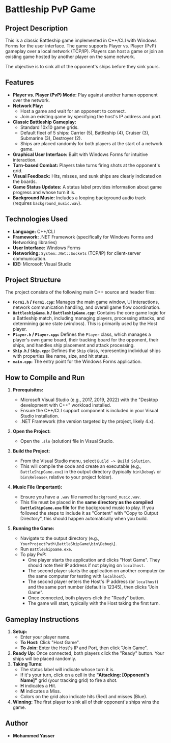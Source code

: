 # Battleship PvP Game

## Project Description

This is a classic Battleship game implemented in C++/CLI with Windows Forms for the user interface. The game supports Player vs. Player (PvP) gameplay over a local network (TCP/IP). Players can host a game or join an existing game hosted by another player on the same network.

The objective is to sink all of the opponent's ships before they sink yours.

## Features

*   **Player vs. Player (PvP) Mode:** Play against another human opponent over the network.
*   **Network Play:**
    *   Host a game and wait for an opponent to connect.
    *   Join an existing game by specifying the host's IP address and port.
*   **Classic Battleship Gameplay:**
    *   Standard 10x10 game grids.
    *   Default fleet of 5 ships: Carrier (5), Battleship (4), Cruiser (3), Submarine (3), Destroyer (2).
    *   Ships are placed randomly for both players at the start of a network game.
*   **Graphical User Interface:** Built with Windows Forms for intuitive interaction.
*   **Turn-based Combat:** Players take turns firing shots at the opponent's grid.
*   **Visual Feedback:** Hits, misses, and sunk ships are clearly indicated on the boards.
*   **Game Status Updates:** A status label provides information about game progress and whose turn it is.
*   **Background Music:** Includes a looping background audio track (requires `background_music.wav`).

## Technologies Used

*   **Language:** C++/CLI
*   **Framework:** .NET Framework (specifically for Windows Forms and Networking libraries)
*   **User Interface:** Windows Forms
*   **Networking:** `System::Net::Sockets` (TCP/IP) for client-server communication.
*   **IDE:** Microsoft Visual Studio

## Project Structure

The project consists of the following main C++ source and header files:

*   **`Form1.h` / `Form1.cpp`:** Manages the main game window, UI interactions, network communication handling, and overall game flow coordination.
*   **`BattleshipGame.h` / `BattleshipGame.cpp`:** Contains the core game logic for a Battleship match, including managing players, processing attacks, and determining game state (win/loss). This is primarily used by the Host player.
*   **`Player.h` / `Player.cpp`:** Defines the `Player` class, which manages a player's own game board, their tracking board for the opponent, their ships, and handles ship placement and attack processing.
*   **`Ship.h` / `Ship.cpp`:** Defines the `Ship` class, representing individual ships with properties like name, size, and hit status.
*   **`main.cpp`:** The entry point for the Windows Forms application.

## How to Compile and Run

1.  **Prerequisites:**
    *   Microsoft Visual Studio (e.g., 2017, 2019, 2022) with the "Desktop development with C++" workload installed.
    *   Ensure the C++/CLI support component is included in your Visual Studio installation.
    *   .NET Framework (the version targeted by the project, likely 4.x).

2.  **Open the Project:**
    *   Open the `.sln` (solution) file in Visual Studio.

3.  **Build the Project:**
    *   From the Visual Studio menu, select `Build -> Build Solution`.
    *   This will compile the code and create an executable (e.g., `BattleShipGame.exe`) in the output directory (typically `bin\Debug\` or `bin\Release\` relative to your project folder).

4.  **Music File (Important):**
    *   Ensure you have a `.wav` file named `background_music.wav`.
    *   This file must be placed in the **same directory as the compiled `BattleShipGame.exe` file** for the background music to play. If you followed the steps to include it as "Content" with "Copy to Output Directory", this should happen automatically when you build.

5.  **Running the Game:**
    *   Navigate to the output directory (e.g., `YourProjectPath\BattleShipGame\bin\Debug\`).
    *   Run `BattleShipGame.exe`.
    *   To play PvP:
        *   One player starts the application and clicks "Host Game". They should note their IP address if not playing on `localhost`.
        *   The second player starts the application on another computer (or the same computer for testing with `localhost`).
        *   The second player enters the Host's IP address (or `localhost`) and the same port number (default is 12345), then clicks "Join Game".
        *   Once connected, both players click the "Ready" button.
        *   The game will start, typically with the Host taking the first turn.

## Gameplay Instructions

1.  **Setup:**
    *   Enter your player name.
    *   **To Host:** Click "Host Game".
    *   **To Join:** Enter the Host's IP and Port, then click "Join Game".
2.  **Ready Up:** Once connected, both players click the "Ready" button. Your ships will be placed randomly.
3.  **Taking Turns:**
    *   The status label will indicate whose turn it is.
    *   If it's your turn, click on a cell in the **"Attacking: [Opponent's Name]"** grid (your tracking grid) to fire a shot.
    *   **H** indicates a Hit.
    *   **M** indicates a Miss.
    *   Colors on the grid also indicate hits (Red) and misses (Blue).
4.  **Winning:** The first player to sink all of their opponent's ships wins the game.

## Author

*   **Mohammed Yasser**

